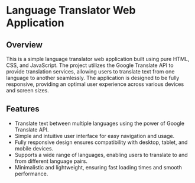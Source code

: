 # Language Translator Web Application


## Overview

This is a simple language translator web application built using pure HTML, CSS, and JavaScript. The project utilizes the Google Translate API to provide translation services, allowing users to translate text from one language to another seamlessly. The application is designed to be fully responsive, providing an optimal user experience across various devices and screen sizes.

## Features

- Translate text between multiple languages using the power of Google Translate API.
- Simple and intuitive user interface for easy navigation and usage.
- Fully responsive design ensures compatibility with desktop, tablet, and mobile devices.
- Supports a wide range of languages, enabling users to translate to and from different language pairs.
- Minimalistic and lightweight, ensuring fast loading times and smooth performance.

